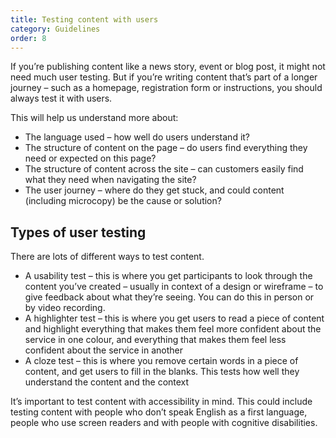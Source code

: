 ```yaml
---
title: Testing content with users
category: Guidelines
order: 8
---
```


If you’re publishing content like a news story, event or blog post, it might not need much user testing. But if you’re writing content that’s part of a longer journey – such as a homepage, registration form or instructions, you should always test it with users. 

This will help us understand more about:
* The language used – how well do users understand it?
* The structure of content on the page – do users find everything they need or expected on this page? 
* The structure of content across the site – can customers easily find what they need when navigating the site?
* The user journey – where do they get stuck, and could content (including microcopy) be the cause or solution?

## Types of user testing ##
There are lots of different ways to test content. 
* A usability test – this is where you get participants to look through the content you’ve created – usually in context of a design or wireframe – to give feedback about what they’re seeing. You can do this in person or by video recording. 
* A highlighter test – this is where you get users to read a piece of content and highlight everything that makes them feel more confident about the service in one colour, and everything that makes them feel less confident about the service in another
* A cloze test – this is where you remove certain words in a piece of content, and get users to fill in the blanks. This tests how well they understand the content and the context

It’s important to test content with accessibility in mind. This could include testing content with people who don’t speak English as a first language, people who use screen readers and with people with cognitive disabilities. 

